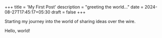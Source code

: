 +++
title = 'My First Post'
description = "greeting the world..."
date = 2024-08-27T17:45:17+05:30
draft = false
+++

Starting my journey into the world of sharing ideas over the wire.

Hello, world!

<!--more-->
